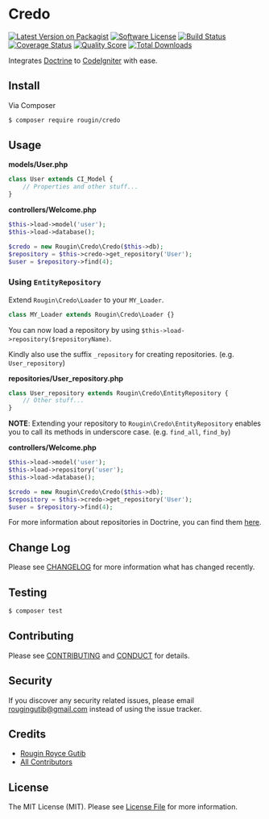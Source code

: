 # Credo

[![Latest Version on Packagist][ico-version]][link-packagist]
[![Software License][ico-license]](LICENSE.md)
[![Build Status][ico-travis]][link-travis]
[![Coverage Status][ico-scrutinizer]][link-scrutinizer]
[![Quality Score][ico-code-quality]][link-code-quality]
[![Total Downloads][ico-downloads]][link-downloads]

Integrates [Doctrine](http://www.doctrine-project.org/projects/orm.html) to [CodeIgniter](https://codeigniter.com) with ease.

## Install

Via Composer

``` bash
$ composer require rougin/credo
```

## Usage

**models/User.php**

``` php
class User extends CI_Model {
	// Properties and other stuff...
}
```

**controllers/Welcome.php**

``` php
$this->load->model('user');
$this->load->database();

$credo = new Rougin\Credo\Credo($this->db);
$repository = $this->credo->get_repository('User');
$user = $repository->find(4);
```

### Using `EntityRepository`

Extend `Rougin\Credo\Loader` to your `MY_Loader`.

``` php
class MY_Loader extends Rougin\Credo\Loader {}
```

You can now load a repository by using `$this->load->repository($repositoryName)`.

Kindly also use the suffix `_repository` for creating repositories. (e.g. `User_repository`)

**repositories/User_repository.php**

``` php
class User_repository extends Rougin\Credo\EntityRepository {
	// Other stuff...
}
```

**NOTE**: Extending your repository to `Rougin\Credo\EntityRepository` enables you to call its methods in underscore case. (e.g. `find_all`, `find_by`)

**controllers/Welcome.php**

``` php
$this->load->model('user');
$this->load->repository('user');
$this->load->database();

$credo = new Rougin\Credo\Credo($this->db);
$repository = $this->credo->get_repository('User');
$user = $repository->find(4);
```

For more information about repositories in Doctrine, you can find them [here](http://doctrine-orm.readthedocs.org/projects/doctrine-orm/en/latest/reference/working-with-objects.html#custom-repositories).

## Change Log

Please see [CHANGELOG](CHANGELOG.md) for more information what has changed recently.

## Testing

``` bash
$ composer test
```

## Contributing

Please see [CONTRIBUTING](CONTRIBUTING.md) and [CONDUCT](CONDUCT.md) for details.

## Security

If you discover any security related issues, please email rougingutib@gmail.com instead of using the issue tracker.

## Credits

- [Rougin Royce Gutib][link-author]
- [All Contributors][link-contributors]

## License

The MIT License (MIT). Please see [License File](LICENSE.md) for more information.

[ico-version]: https://img.shields.io/packagist/v/rougin/credo.svg?style=flat-square
[ico-license]: https://img.shields.io/badge/license-MIT-brightgreen.svg?style=flat-square
[ico-travis]: https://img.shields.io/travis/rougin/credo/master.svg?style=flat-square
[ico-scrutinizer]: https://img.shields.io/scrutinizer/coverage/g/rougin/credo.svg?style=flat-square
[ico-code-quality]: https://img.shields.io/scrutinizer/g/rougin/credo.svg?style=flat-square
[ico-downloads]: https://img.shields.io/packagist/dt/rougin/credo.svg?style=flat-square

[link-packagist]: https://packagist.org/packages/rougin/credo
[link-travis]: https://travis-ci.org/rougin/credo
[link-scrutinizer]: https://scrutinizer-ci.com/g/rougin/credo/code-structure
[link-code-quality]: https://scrutinizer-ci.com/g/rougin/credo
[link-downloads]: https://packagist.org/packages/rougin/credo
[link-author]: https://github.com/rougin
[link-contributors]: ../../contributors

